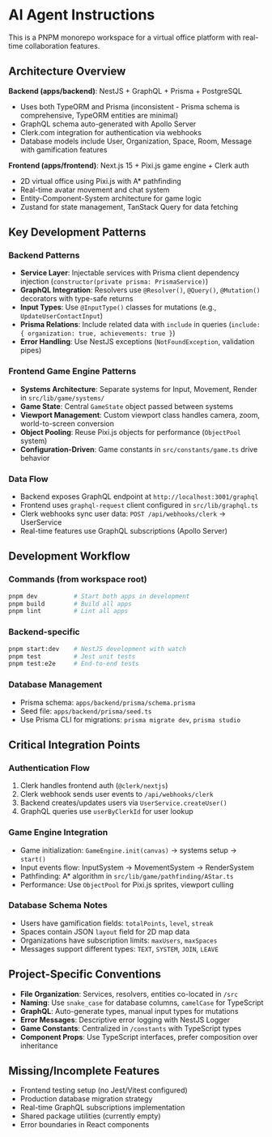 # AI Agent Instructions

This is a PNPM monorepo workspace for a virtual office platform with real-time collaboration features.

## Architecture Overview

**Backend (apps/backend)**: NestJS + GraphQL + Prisma + PostgreSQL
- Uses both TypeORM and Prisma (inconsistent - Prisma schema is comprehensive, TypeORM entities are minimal)
- GraphQL schema auto-generated with Apollo Server
- Clerk.com integration for authentication via webhooks
- Database models include User, Organization, Space, Room, Message with gamification features

**Frontend (apps/frontend)**: Next.js 15 + Pixi.js game engine + Clerk auth
- 2D virtual office using Pixi.js with A* pathfinding
- Real-time avatar movement and chat system
- Entity-Component-System architecture for game logic
- Zustand for state management, TanStack Query for data fetching

## Key Development Patterns

### Backend Patterns
- **Service Layer**: Injectable services with Prisma client dependency injection (`constructor(private prisma: PrismaService)`)
- **GraphQL Integration**: Resolvers use `@Resolver()`, `@Query()`, `@Mutation()` decorators with type-safe returns
- **Input Types**: Use `@InputType()` classes for mutations (e.g., `UpdateUserContactInput`)
- **Prisma Relations**: Include related data with `include` in queries (`include: { organization: true, achievements: true }`)
- **Error Handling**: Use NestJS exceptions (`NotFoundException`, validation pipes)

### Frontend Game Engine Patterns
- **Systems Architecture**: Separate systems for Input, Movement, Render in `src/lib/game/systems/`
- **Game State**: Central `GameState` object passed between systems
- **Viewport Management**: Custom viewport class handles camera, zoom, world-to-screen conversion
- **Object Pooling**: Reuse Pixi.js objects for performance (`ObjectPool` system)
- **Configuration-Driven**: Game constants in `src/constants/game.ts` drive behavior

### Data Flow
- Backend exposes GraphQL endpoint at `http://localhost:3001/graphql`
- Frontend uses `graphql-request` client configured in `src/lib/graphql.ts`
- Clerk webhooks sync user data: `POST /api/webhooks/clerk` → UserService
- Real-time features use GraphQL subscriptions (Apollo Server)

## Development Workflow

### Commands (from workspace root)
```bash
pnpm dev          # Start both apps in development
pnpm build        # Build all apps
pnpm lint         # Lint all apps
```

### Backend-specific
```bash
pnpm start:dev    # NestJS development with watch
pnpm test         # Jest unit tests
pnpm test:e2e     # End-to-end tests
```

### Database Management
- Prisma schema: `apps/backend/prisma/schema.prisma`
- Seed file: `apps/backend/prisma/seed.ts`
- Use Prisma CLI for migrations: `prisma migrate dev`, `prisma studio`

## Critical Integration Points

### Authentication Flow
1. Clerk handles frontend auth (`@clerk/nextjs`)
2. Clerk webhook sends user events to `/api/webhooks/clerk`
3. Backend creates/updates users via `UserService.createUser()`
4. GraphQL queries use `userByClerkId` for user lookup

### Game Engine Integration
- Game initialization: `GameEngine.init(canvas)` → systems setup → `start()`
- Input events flow: InputSystem → MovementSystem → RenderSystem
- Pathfinding: A* algorithm in `src/lib/game/pathfinding/AStar.ts`
- Performance: Use `ObjectPool` for Pixi.js sprites, viewport culling

### Database Schema Notes
- Users have gamification fields: `totalPoints`, `level`, `streak`
- Spaces contain JSON `layout` field for 2D map data
- Organizations have subscription limits: `maxUsers`, `maxSpaces`
- Messages support different types: `TEXT`, `SYSTEM`, `JOIN`, `LEAVE`

## Project-Specific Conventions

- **File Organization**: Services, resolvers, entities co-located in `/src`
- **Naming**: Use `snake_case` for database columns, `camelCase` for TypeScript
- **GraphQL**: Auto-generate types, manual input types for mutations
- **Error Messages**: Descriptive error logging with NestJS Logger
- **Game Constants**: Centralized in `/constants` with TypeScript types
- **Component Props**: Use TypeScript interfaces, prefer composition over inheritance

## Missing/Incomplete Features
- Frontend testing setup (no Jest/Vitest configured)
- Production database migration strategy
- Real-time GraphQL subscriptions implementation
- Shared package utilities (currently empty)
- Error boundaries in React components